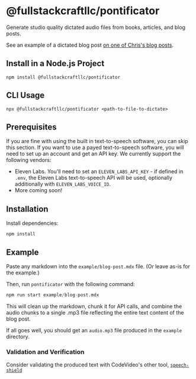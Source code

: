 # @fullstackcraftllc/pontificator

Generate studio quality dictated audio files from books, articles, and blog posts.

See an example of a dictated blog post [on one of Chris's blog posts](https://chrisfrew.in/blog/blazor-on-netlify-with-environment-variables/).

## Install in a Node.js Project

```shell
npm install @fullstackcraftllc/pontificator
```

## CLI Usage

```shell
npx @fullstackcraftllc/pontificator <path-to-file-to-dictate>
```

## Prerequisites

If you are fine with using the built in text-to-speech software, you can skip this section. If you want to use a payed text-to-speech software, you will need to set up an account and get an API key. We currently support the following vendors:

- Eleven Labs. You'll need to set an `ELEVEN_LABS_API_KEY` - if defined in `.env`, the Eleven Labs text-to-speech API will be used, optionally additionally with `ELEVEN_LABS_VOICE_ID`.
- More coming soon!


## Installation

Install dependencies:

```shell
npm install
```

## Example

Paste any markdown into the `example/blog-post.mdx` file. (Or leave as-is for the example.)

Then, run `pontificator` with the following command:

```python
npm run start example/blog-post.mdx
```

This will clean up the markdown, chunk it for API calls, and combine the audio chunks to a single .mp3 file reflecting the entire text content of the blog post.

If all goes well, you should get an `audio.mp3` file produced in the `example` directory.

### Validation and Verification

Consider validating the produced text with CodeVideo's other tool, [`speech-shield`](https://github.com/codevideo/speech-shield)